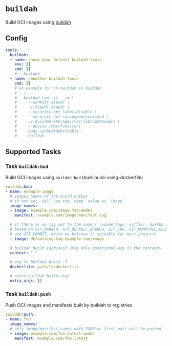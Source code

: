 # `buildah`

Build OCI images using [buildah](https://github.com/containers/buildah)

## Config

```yaml
tools:
  buildah:
  - name: <name your default buildah tool>
    env: []
    cmd: []
    # - buildah
  - name: <another buildah tool>
    cmd: []
    # an example to run buildah in buildah
    # - |-
    #   buildah run -it --rm \
    #     --workdir $(pwd) \
    #     -v $(pwd):$(pwd) \
    #     --security-opt label=disable \
    #     --security-opt seccomp=unconfined \
    #     -v buildah-storage:/var/lib/containers \
    #     --device /dev/fuse:rw \
    #     quay.io/buildah/stable \
    #     buildah
```

## Supported Tasks

### Task `buildah:bud`

Build OCI images using `buildah bud` (bud: build-using-dockerfile)

```yaml
buildah:bud:
- name: example-image
  # images_names of the build output
  # if not set, will use the `name` value as `image`
  image_names:
  - image: example.com/image:tag-amd64
    manifest: example.com/image:manifest-tag

  # if there is no tag set to the name (`:<some tag>` suffix), dukkha will set its tag
  # based on GIT_BRANCH, GIT_DEFAULT_BRANCH, GIT_TAG, GIT_WORKTREE_CLEAN
  # and GIT_COMMIT, which we believe is suitable for most projects
  - image: defaulting-tag.example.com/image

  # buildah build [options] <the only positional-arg is the context>
  context: "."

  # arg to buildah build -f
  dockerfile: path/to/dockerfile

  # extra buildah build args
  extra_args: []
```

### Task `buildah:push`

Push OCI images and manifests built by buildah to registries

```yaml
buildah:push:
- name: foo
  image_names:
  # only image/manifest names with FQDN as first part will be pushed
  - image: example.com/foo:latest-amd64
    manifest: example.com/foo:latest
```
